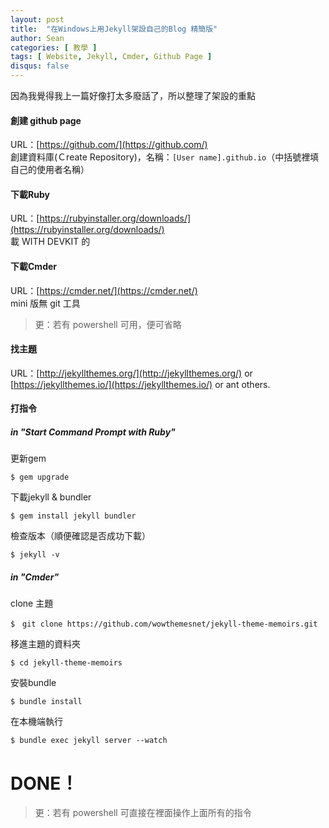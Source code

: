 ```yaml
---
layout: post
title:  "在Windows上用Jekyll架設自己的Blog 精簡版"
author: Sean
categories: [ 教學 ]
tags: [ Website, Jekyll, Cmder, Github Page ]
disqus: false
---
```


因為我覺得我上一篇好像打太多廢話了，所以整理了架設的重點

#### 創建 github page
URL：[https://github.com/](https://github.com/)  
創建資料庫(Ｃreate Repository)，名稱：`[User name].github.io`（中括號裡填自己的使用者名稱）  

#### 下載Ruby
URL：[https://rubyinstaller.org/downloads/](https://rubyinstaller.org/downloads/)  
載 WITH DEVKIT 的

#### 下載Cmder
URL：[https://cmder.net/](https://cmder.net/)  
mini 版無 git 工具
> 更：若有 powershell 可用，便可省略

#### 找主題
URL：[http://jekyllthemes.org/](http://jekyllthemes.org/) or [https://jekyllthemes.io/](https://jekyllthemes.io/) or ant others.

#### 打指令
##### in "Start Command Prompt with Ruby"
更新gem
```
$ gem upgrade
```
下載jekyll & bundler
```
$ gem install jekyll bundler
```
檢查版本（順便確認是否成功下載）
```
$ jekyll -v
```
##### in "Cmder"
clone 主題
```
$　git clone https://github.com/wowthemesnet/jekyll-theme-memoirs.git
```
移進主題的資料夾
```
$ cd jekyll-theme-memoirs
```
安裝bundle
```
$ bundle install
```
在本機端執行
```
$ bundle exec jekyll server --watch
```
# DONE！

> 更：若有 powershell 可直接在裡面操作上面所有的指令